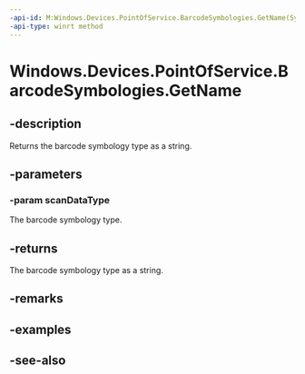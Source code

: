 ----api-id: M:Windows.Devices.PointOfService.BarcodeSymbologies.GetName(System.UInt32)
-api-type: winrt method
---<!-- Method syntaxpublic string GetName(System.UInt32 scanDataType)--># Windows.Devices.PointOfService.BarcodeSymbologies.GetName## -descriptionReturns the barcode symbology type as a string.## -parameters### -param scanDataTypeThe barcode symbology type.## -returnsThe barcode symbology type as a string.## -remarks## -examples## -see-also